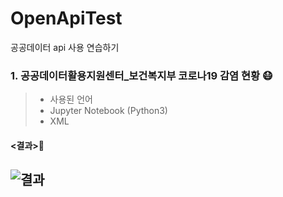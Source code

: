 # OpenApiTest
공공데이터 api 사용 연습하기

### 1. 공공데이터활용지원센터_보건복지부 코로나19 감염 현황 😷
> * 사용된 언어
>  * Jupyter Notebook (Python3)
>  * XML

#### <결과>🔻
![결과](https://user-images.githubusercontent.com/85046063/189018389-cd8478c6-1777-4b98-941a-daf2740bdd8e.png)
---------------------
